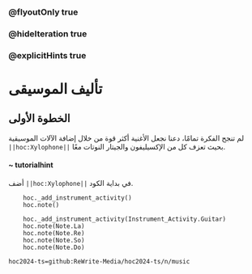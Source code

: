 ### @flyoutOnly true
### @hideIteration true
### @explicitHints true

# تأليف الموسيقى

## الخطوة الأولى
لم تنجح الفكرة تمامًا، دعنا نجعل الأغنية أكثر قوة من خلال إضافة الآلات الموسيقية ``||hoc:Xylophone||`` بحيث تعزف كل من الإكسيليفون والجيتار النوتات معًا.

#### ~ tutorialhint
أضف ``||hoc:Xylophone||`` في بداية الكود.

```ghost
    hoc._add_instrument_activity()
    hoc.note()
```
```template
    hoc._add_instrument_activity(Instrument_Activity.Guitar)
    hoc.note(Note.La)
    hoc.note(Note.Re)
    hoc.note(Note.So)
    hoc.note(Note.Do)
```

```package
hoc2024-ts=github:ReWrite-Media/hoc2024-ts/n/music
```